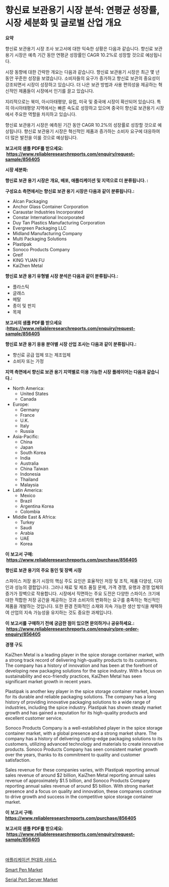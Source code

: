<p><h1>향신료 보관용기 시장 분석: 연평균 성장률, 시장 세분화 및 글로벌 산업 개요</h1></p><p><strong>요약</strong></p>
<p><p>향신료 보관용기 시장 조사 보고서에 대한 익숙한 상황은 다음과 같습니다. 향신료 보관용기 시장은 예측 기간 동안 연평균 성장률인 CAGR 10.2%로 성장할 것으로 예상됩니다.</p><p>시장 동향에 대한 간략한 개요는 다음과 같습니다. 향신료 보관용기 시장은 최근 몇 년 동안 꾸준한 성장을 보였습니다. 소비자들의 요구가 증가하고 향신료 보관의 중요성이 강조되면서 시장이 성장하고 있습니다. 더 나은 보관 방법과 사용 편의성을 제공하는 혁신적인 제품들이 시장에서 인기를 끌고 있습니다.</p><p>지리적으로는 북미, 아시아태평양, 유럽, 미국 및 중국에 시장이 확산되어 있습니다. 특히 아시아태평양 지역에서는 빠른 속도로 성장하고 있으며 중국이 향신료 보관용기 시장에서 주요한 역할을 차지하고 있습니다.</p><p>향신료 보관용기 시장은 예측된 기간 동안 CAGR 10.2%의 성장률로 성장할 것으로 예상됩니다. 향신료 보관용기 시장은 혁신적인 제품과 증가하는 소비자 요구에 대응하여 더 많은 발전을 이룰 것으로 예상됩니다.</p></p>
<p><strong>보고서의 샘플 PDF를 받으세요: &nbsp;<a href="https://www.reliableresearchreports.com/enquiry/request-sample/856405">https://www.reliableresearchreports.com/enquiry/request-sample/856405</a></strong></p>
<p><strong>시장 세분화:</strong></p>
<p><strong> 향신료 보관 용기 시장은 개요, 배포, 애플리케이션 및 지역으로 더 분류됩니다. :</strong></p>
<p><strong>구성요소 측면에서는 향신료 보관 용기 시장은 다음과 같이 분류됩니다.:</strong></p>
<p><ul><li>Alcan Packaging</li><li>Anchor Glass Container Corporation</li><li>Caraustar Industries Incorporated</li><li>Constar International Incorporated</li><li>Duy Tan Plastics Manufacturing Corporation</li><li>Evergreen Packaging LLC</li><li>Midland Manufacturing Company</li><li>Multi Packaging Solutions</li><li>Plastipak</li><li>Sonoco Products Company</li><li>Greif</li><li>KING YUAN FU</li><li>KaiZhen Metal</li></ul></p>
<p><strong> 향신료 보관 용기 유형별 시장 분석은 다음과 같이 분류됩니다.:</strong></p>
<p><ul><li>플라스틱</li><li>글래스</li><li>메탈</li><li>종이 및 판지</li><li>목재</li></ul></p>
<p><strong>보고서의 샘플 PDF를 받으세요 :<a href="https://www.reliableresearchreports.com/enquiry/request-sample/856405">https://www.reliableresearchreports.com/enquiry/request-sample/856405</a></strong></p>
<p><strong> 향신료 보관 용기 응용 분야별 시장 산업 조사는 다음과 같이 분류됩니다.:</strong></p>
<p><ul><li>향신료 공급 업체 또는 제조업체</li><li>소비자 또는 가정</li></ul></p>
<p><strong>지역 측면에서 향신료 보관 용기 지역별로 이용 가능한 시장 플레이어는 다음과 같습니다.:</strong></p>
<p><ul>
    <li>
        North America:
        <ul>
            <li>United States</li>
            <li>Canada</li>
        </ul>
    </li>
    <li>
        Europe:
        <ul>
            <li>Germany</li>
            <li>France</li>
            <li>U.K.</li>
            <li>Italy</li>
            <li>Russia</li>
        </ul>
    </li>
    <li>
        Asia-Pacific:
        <ul>
            <li>China</li>
            <li>Japan</li>
            <li>South Korea</li>
            <li>India</li>
            <li>Australia</li>
            <li>China Taiwan</li>
            <li>Indonesia</li>
            <li>Thailand</li>
            <li>Malaysia</li>
        </ul>
    </li>
    <li>
        Latin America:
        <ul>
            <li>Mexico</li>
            <li>Brazil</li>
            <li>Argentina Korea</li>
            <li>Colombia</li>
        </ul>
    </li>
    <li>
        Middle East & Africa:
        <ul>
            <li>Turkey</li>
            <li>Saudi</li>
            <li>Arabia</li>
            <li>UAE</li>
            <li>Korea</li>
        </ul>
    </li>
    </ul></p>
<p><strong>이 보고서 구매: &nbsp;<a href="https://www.reliableresearchreports.com/purchase/856405">https://www.reliableresearchreports.com/purchase/856405</a></strong></p>
<p><strong>향신료 보관 용기의 주요 동인 및 장벽 시장</strong></p>
<p><p>스파이스 저장 용기 시장의 핵심 주도 요인은 효율적인 저장 및 조직, 제품 다양성, 디자인과 성능의 결합입니다. 그러나 재료 및 제조 품질 문제, 가격 경쟁, 유행과 경쟁 업체의 증가가 장벽으로 작용합니다. 시장에서 직면하는 주요 도전은 다양한 스파이스 크기에 대한 적합한 저장 공간을 제공하는 것과 소비자의 변화하는 요구를 충족하는 혁신적인 제품을 개발하는 것입니다. 또한 환경 친화적인 소재와 지속 가능한 생산 방식을 채택하여 산업의 지속 가능성을 유지하는 것도 중요한 과제입니다.</p></p>
<p><strong>이 보고서를 구매하기 전에 궁금한 점이 있으면 문의하거나 공유하세요.: &nbsp;<a href="https://www.reliableresearchreports.com/enquiry/pre-order-enquiry/856405">https://www.reliableresearchreports.com/enquiry/pre-order-enquiry/856405</a></strong></p>
<p><strong>경쟁 구도</strong></p>
<p><p>KaiZhen Metal is a leading player in the spice storage container market, with a strong track record of delivering high-quality products to its customers. The company has a history of innovation and has been at the forefront of developing new packaging solutions for the spice industry. With a focus on sustainability and eco-friendly practices, KaiZhen Metal has seen significant market growth in recent years.</p><p>Plastipak is another key player in the spice storage container market, known for its durable and reliable packaging solutions. The company has a long history of providing innovative packaging solutions to a wide range of industries, including the spice industry. Plastipak has shown steady market growth and has gained a reputation for its high-quality products and excellent customer service.</p><p>Sonoco Products Company is a well-established player in the spice storage container market, with a global presence and a strong market share. The company has a history of delivering cutting-edge packaging solutions to its customers, utilizing advanced technology and materials to create innovative products. Sonoco Products Company has seen consistent market growth over the years, thanks to its commitment to quality and customer satisfaction.</p><p>Sales revenue for these companies varies, with Plastipak reporting annual sales revenue of around $2 billion, KaiZhen Metal reporting annual sales revenue of approximately $1.5 billion, and Sonoco Products Company reporting annual sales revenue of around $5 billion. With strong market presence and a focus on quality and innovation, these companies continue to drive growth and success in the competitive spice storage container market.</p></p>
<p><strong>이 보고서 구매: &nbsp; <a href="https://www.reliableresearchreports.com/purchase/856405">https://www.reliableresearchreports.com/purchase/856405</a></strong></p>
<p><strong>보고서의 샘플 PDF를 받으세요: &nbsp;<a href="https://www.reliableresearchreports.com/enquiry/request-sample/856405">https://www.reliableresearchreports.com/enquiry/request-sample/856405</a></strong><strong></strong></p>
<p>&nbsp;</p>
<p><p><a href="https://medium.com/@georgebesoiu20221/2024-2031%EB%85%84-%EC%95%A0%ED%94%8C%EB%A6%AC%EC%BC%80%EC%9D%B4%EC%85%98-%ED%98%84%EB%8C%80%ED%99%94-%EC%84%9C%EB%B9%84%EC%8A%A4-%EC%8B%9C%EC%9E%A5-%EC%A0%90%EC%9C%A0%EC%9C%A8-%EB%B3%80%ED%99%94-%EB%B0%8F-%EC%8B%9C%EC%9E%A5-%EC%84%B1%EC%9E%A5-%ED%8A%B8%EB%A0%8C%EB%93%9C-edbd344306ea">애플리케이션 현대화 서비스</a></p><p><a href="https://github.com/arionmp/Market-Research-Report-List-2/blob/main/smart-pen-market.md">Smart Pen Market</a></p><p><a href="https://github.com/markusgodoy/Market-Research-Report-List-2/blob/main/serial-port-server-market.md">Serial Port Server Market</a></p></p>